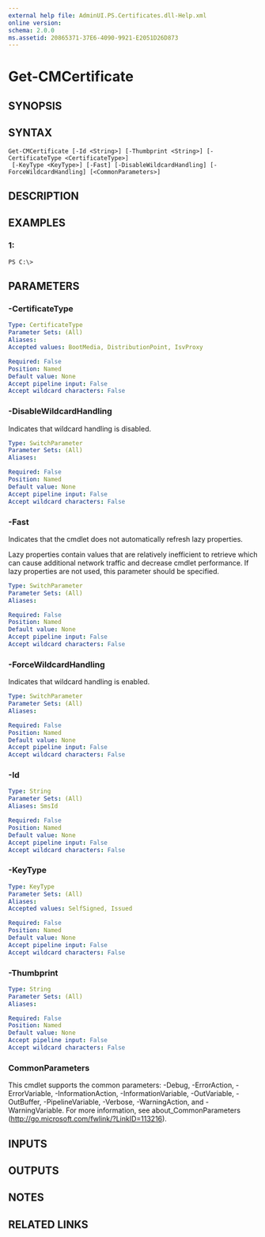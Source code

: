 ```yaml
---
external help file: AdminUI.PS.Certificates.dll-Help.xml
online version: 
schema: 2.0.0
ms.assetid: 20865371-37E6-4090-9921-E2051D26D873
---
```


# Get-CMCertificate

## SYNOPSIS

## SYNTAX

```
Get-CMCertificate [-Id <String>] [-Thumbprint <String>] [-CertificateType <CertificateType>]
 [-KeyType <KeyType>] [-Fast] [-DisableWildcardHandling] [-ForceWildcardHandling] [<CommonParameters>]
```

## DESCRIPTION

## EXAMPLES

### 1:
```
PS C:\>
```

## PARAMETERS

### -CertificateType
```yaml
Type: CertificateType
Parameter Sets: (All)
Aliases: 
Accepted values: BootMedia, DistributionPoint, IsvProxy

Required: False
Position: Named
Default value: None
Accept pipeline input: False
Accept wildcard characters: False
```

### -DisableWildcardHandling
Indicates that wildcard handling is disabled.

```yaml
Type: SwitchParameter
Parameter Sets: (All)
Aliases: 

Required: False
Position: Named
Default value: None
Accept pipeline input: False
Accept wildcard characters: False
```

### -Fast
Indicates that the cmdlet does not automatically refresh lazy properties.

Lazy properties contain values that are relatively inefficient to retrieve which can cause additional network traffic and decrease cmdlet performance.
If lazy properties are not used, this parameter should be specified.

```yaml
Type: SwitchParameter
Parameter Sets: (All)
Aliases: 

Required: False
Position: Named
Default value: None
Accept pipeline input: False
Accept wildcard characters: False
```

### -ForceWildcardHandling
Indicates that wildcard handling is enabled.

```yaml
Type: SwitchParameter
Parameter Sets: (All)
Aliases: 

Required: False
Position: Named
Default value: None
Accept pipeline input: False
Accept wildcard characters: False
```

### -Id
```yaml
Type: String
Parameter Sets: (All)
Aliases: SmsId

Required: False
Position: Named
Default value: None
Accept pipeline input: False
Accept wildcard characters: False
```

### -KeyType
```yaml
Type: KeyType
Parameter Sets: (All)
Aliases: 
Accepted values: SelfSigned, Issued

Required: False
Position: Named
Default value: None
Accept pipeline input: False
Accept wildcard characters: False
```

### -Thumbprint
```yaml
Type: String
Parameter Sets: (All)
Aliases: 

Required: False
Position: Named
Default value: None
Accept pipeline input: False
Accept wildcard characters: False
```

### CommonParameters
This cmdlet supports the common parameters: -Debug, -ErrorAction, -ErrorVariable, -InformationAction, -InformationVariable, -OutVariable, -OutBuffer, -PipelineVariable, -Verbose, -WarningAction, and -WarningVariable. For more information, see about_CommonParameters (http://go.microsoft.com/fwlink/?LinkID=113216).

## INPUTS

## OUTPUTS

## NOTES

## RELATED LINKS


